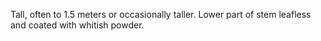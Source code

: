 Tall, often to 1.5 meters or occasionally taller. Lower part of stem leafless and coated with whitish powder.
